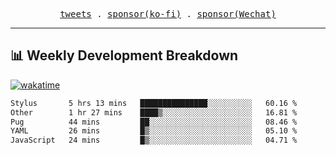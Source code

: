 <p align="center">
  <samp>
    <a href="https://twitter.com/everfu8">tweets</a> .
    <a href="https://ko-fi.com/everfu">sponsor(ko-fi)</a> . 
    <a href="https://s3.qjqq.cn/47/663742bac8e52.webp!color">sponsor(Wechat)</a>
  </samp>
</p>

---

## 📊 Weekly Development Breakdown

[![wakatime](https://wakatime.com/badge/user/0fcef314-a9cd-4509-9880-5cdb2158a775.svg)](https://wakatime.com/@0fcef314-a9cd-4509-9880-5cdb2158a775)

<!--START_SECTION:waka-->

```txt
Stylus       5 hrs 13 mins   ███████████████░░░░░░░░░░   60.16 %
Other        1 hr 27 mins    ████▒░░░░░░░░░░░░░░░░░░░░   16.81 %
Pug          44 mins         ██░░░░░░░░░░░░░░░░░░░░░░░   08.46 %
YAML         26 mins         █▒░░░░░░░░░░░░░░░░░░░░░░░   05.10 %
JavaScript   24 mins         █▒░░░░░░░░░░░░░░░░░░░░░░░   04.71 %
```

<!--END_SECTION:waka-->